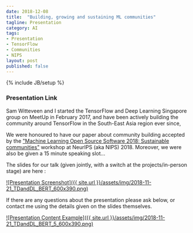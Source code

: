 ```yaml
---
date: 2018-12-08
title:  "Building, growing and sustaining ML communities"
tagline: Presentation
category: AI
tags:
- Presentation
- TensorFlow
- Communities
- NIPS
layout: post
published: false
---
```

{% include JB/setup %}



### Presentation Link

Sam Witteveen and I started the TensorFlow and Deep Learning Singapore group on MeetUp in February 2017,
and have been actively building the community around TensorFlow in the South-East Asia region ever since,

We were honoured to have our paper about community building accepted 
by the ["Machine Learning Open Source Software 2018: Sustainable communities"](https://nips.cc/Conferences/2018/Schedule?showEvent=10920)
workshop at NeurIPS (aka NIPS) 2018.  Moreover, we were also be given a 15 minute speaking slot...

<!--

"Building, growing and sustaining ML communities" - Martin Andrews
https://nips.cc/Conferences/2018/Schedule?showEvent=10920
~10am Sat, 15mins (allow 2-3mins for questions)

Paper Outline:
  What Libraries & Frameworks can do to widen their appeal
    • Differentiation
    • Example
    • Ecosystem
  Importance of in-person communities
    • Social aspect
    • Best practices and "know how"
    • Discovering new MLOSS projects
  How projects can facilitate community up-take
    • Relevant examples
    • Aspirational goals / road maps
    • Shout-outs
    
  Lessons learned from a successful community 
    Holding events
      • Consistency
      • Content mix
      • Entertainment value
    Audience Mix
      • Experience levels
      • Diversity
      • Willingness to participate
    Speakers
      • Deadlines create action
      • Thematic events
      • Social standing and résumé value  
        
!-->


The slides for our talk (given jointly, with a switch at the projects/in-person stage) are here :

<a href="http://redcatlabs.com/2018-11-21_TDandDL_BERT/" target="_blank">
![Presentation Screenshot]({{ site.url }}/assets/img/2018-11-21_TDandDL_BERT_600x390.png)
</a>

If there are any questions about the presentation please ask below, 
or contact me using the details given on the slides themselves.

<a href="http://redcatlabs.com/2018-11-21_TDandDL_BERT/#/5" target="_blank">
![Presentation Content Example]({{ site.url }}/assets/img/2018-11-21_TDandDL_BERT_5_600x390.png)
</a>

